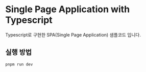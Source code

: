 # Single Page Application with Typescript

Typescript로 구현한 SPA(Single Page Application) 샘플코드 입니다.

## 실행 방법

```bash
pnpm run dev
```